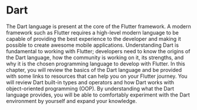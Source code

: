 <h1>Dart</h1>
<p>The Dart language is present at the core of the Flutter framework. A modern framework
such as Flutter requires a high-level modern language to be capable of providing the best
experience to the developer and making it possible to create awesome mobile applications.
Understanding Dart is fundamental to working with Flutter; developers need to know the
origins of the Dart language, how the community is working on it, its strengths, and why it
is the chosen programming language to develop with Flutter. In this chapter, you will
review the basics of the Dart language and be provided with some links to resources that
can help you on your Flutter journey. You will review Dart built-in types and operators and
how Dart works with object-oriented programming (OOP). By understanding what the
Dart language provides, you will be able to comfortably experiment with the Dart
environment by yourself and expand your knowledge.</p>